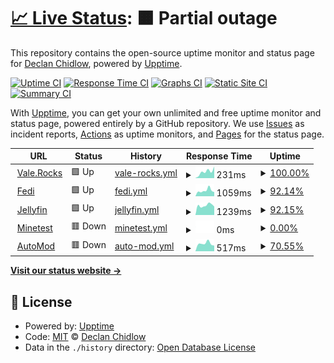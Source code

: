 # [📈 Live Status](https://status.vale.rocks): <!--live status--> **🟧 Partial outage**

This repository contains the open-source uptime monitor and status page for [Declan Chidlow](vale.rocks), powered by [Upptime](https://github.com/upptime/upptime).

[![Uptime CI](https://github.com/DeclanChidlow/status/workflows/Uptime%20CI/badge.svg)](https://github.com/DeclanChidlow/status/actions?query=workflow%3A%22Uptime+CI%22)
[![Response Time CI](https://github.com/DeclanChidlow/status/workflows/Response%20Time%20CI/badge.svg)](https://github.com/DeclanChidlow/status/actions?query=workflow%3A%22Response+Time+CI%22)
[![Graphs CI](https://github.com/DeclanChidlow/status/workflows/Graphs%20CI/badge.svg)](https://github.com/DeclanChidlow/status/actions?query=workflow%3A%22Graphs+CI%22)
[![Static Site CI](https://github.com/DeclanChidlow/status/workflows/Static%20Site%20CI/badge.svg)](https://github.com/DeclanChidlow/status/actions?query=workflow%3A%22Static+Site+CI%22)
[![Summary CI](https://github.com/DeclanChidlow/status/workflows/Summary%20CI/badge.svg)](https://github.com/DeclanChidlow/status/actions?query=workflow%3A%22Summary+CI%22)

With [Upptime](https://upptime.js.org), you can get your own unlimited and free uptime monitor and status page, powered entirely by a GitHub repository. We use [Issues](https://github.com/DeclanChidlow/status/issues) as incident reports, [Actions](https://github.com/DeclanChidlow/status/actions) as uptime monitors, and [Pages](https://status.vale.rocks) for the status page.

<!--start: status pages-->
<!-- This summary is generated by Upptime (https://github.com/upptime/upptime) -->
<!-- Do not edit this manually, your changes will be overwritten -->
<!-- prettier-ignore -->
| URL | Status | History | Response Time | Uptime |
| --- | ------ | ------- | ------------- | ------ |
| <img alt="" src="https://icons.duckduckgo.com/ip3/vale.rocks.ico" height="13"> [Vale.Rocks](https://vale.rocks) | 🟩 Up | [vale-rocks.yml](https://github.com/DeclanChidlow/status/commits/HEAD/history/vale-rocks.yml) | <details><summary><img alt="Response time graph" src="./graphs/vale-rocks/response-time-week.png" height="20"> 231ms</summary><br><a href="https://status.vale.rocks/history/vale-rocks"><img alt="Response time 213" src="https://img.shields.io/endpoint?url=https%3A%2F%2Fraw.githubusercontent.com%2FDeclanChidlow%2Fstatus%2FHEAD%2Fapi%2Fvale-rocks%2Fresponse-time.json"></a><br><a href="https://status.vale.rocks/history/vale-rocks"><img alt="24-hour response time 218" src="https://img.shields.io/endpoint?url=https%3A%2F%2Fraw.githubusercontent.com%2FDeclanChidlow%2Fstatus%2FHEAD%2Fapi%2Fvale-rocks%2Fresponse-time-day.json"></a><br><a href="https://status.vale.rocks/history/vale-rocks"><img alt="7-day response time 231" src="https://img.shields.io/endpoint?url=https%3A%2F%2Fraw.githubusercontent.com%2FDeclanChidlow%2Fstatus%2FHEAD%2Fapi%2Fvale-rocks%2Fresponse-time-week.json"></a><br><a href="https://status.vale.rocks/history/vale-rocks"><img alt="30-day response time 230" src="https://img.shields.io/endpoint?url=https%3A%2F%2Fraw.githubusercontent.com%2FDeclanChidlow%2Fstatus%2FHEAD%2Fapi%2Fvale-rocks%2Fresponse-time-month.json"></a><br><a href="https://status.vale.rocks/history/vale-rocks"><img alt="1-year response time 211" src="https://img.shields.io/endpoint?url=https%3A%2F%2Fraw.githubusercontent.com%2FDeclanChidlow%2Fstatus%2FHEAD%2Fapi%2Fvale-rocks%2Fresponse-time-year.json"></a></details> | <details><summary><a href="https://status.vale.rocks/history/vale-rocks">100.00%</a></summary><a href="https://status.vale.rocks/history/vale-rocks"><img alt="All-time uptime 99.98%" src="https://img.shields.io/endpoint?url=https%3A%2F%2Fraw.githubusercontent.com%2FDeclanChidlow%2Fstatus%2FHEAD%2Fapi%2Fvale-rocks%2Fuptime.json"></a><br><a href="https://status.vale.rocks/history/vale-rocks"><img alt="24-hour uptime 100.00%" src="https://img.shields.io/endpoint?url=https%3A%2F%2Fraw.githubusercontent.com%2FDeclanChidlow%2Fstatus%2FHEAD%2Fapi%2Fvale-rocks%2Fuptime-day.json"></a><br><a href="https://status.vale.rocks/history/vale-rocks"><img alt="7-day uptime 100.00%" src="https://img.shields.io/endpoint?url=https%3A%2F%2Fraw.githubusercontent.com%2FDeclanChidlow%2Fstatus%2FHEAD%2Fapi%2Fvale-rocks%2Fuptime-week.json"></a><br><a href="https://status.vale.rocks/history/vale-rocks"><img alt="30-day uptime 100.00%" src="https://img.shields.io/endpoint?url=https%3A%2F%2Fraw.githubusercontent.com%2FDeclanChidlow%2Fstatus%2FHEAD%2Fapi%2Fvale-rocks%2Fuptime-month.json"></a><br><a href="https://status.vale.rocks/history/vale-rocks"><img alt="1-year uptime 99.98%" src="https://img.shields.io/endpoint?url=https%3A%2F%2Fraw.githubusercontent.com%2FDeclanChidlow%2Fstatus%2FHEAD%2Fapi%2Fvale-rocks%2Fuptime-year.json"></a></details>
| <img alt="" src="https://icons.duckduckgo.com/ip3/fedi.vale.rocks.ico" height="13"> [Fedi](https://fedi.vale.rocks) | 🟩 Up | [fedi.yml](https://github.com/DeclanChidlow/status/commits/HEAD/history/fedi.yml) | <details><summary><img alt="Response time graph" src="./graphs/fedi/response-time-week.png" height="20"> 1059ms</summary><br><a href="https://status.vale.rocks/history/fedi"><img alt="Response time 1844" src="https://img.shields.io/endpoint?url=https%3A%2F%2Fraw.githubusercontent.com%2FDeclanChidlow%2Fstatus%2FHEAD%2Fapi%2Ffedi%2Fresponse-time.json"></a><br><a href="https://status.vale.rocks/history/fedi"><img alt="24-hour response time 831" src="https://img.shields.io/endpoint?url=https%3A%2F%2Fraw.githubusercontent.com%2FDeclanChidlow%2Fstatus%2FHEAD%2Fapi%2Ffedi%2Fresponse-time-day.json"></a><br><a href="https://status.vale.rocks/history/fedi"><img alt="7-day response time 1059" src="https://img.shields.io/endpoint?url=https%3A%2F%2Fraw.githubusercontent.com%2FDeclanChidlow%2Fstatus%2FHEAD%2Fapi%2Ffedi%2Fresponse-time-week.json"></a><br><a href="https://status.vale.rocks/history/fedi"><img alt="30-day response time 957" src="https://img.shields.io/endpoint?url=https%3A%2F%2Fraw.githubusercontent.com%2FDeclanChidlow%2Fstatus%2FHEAD%2Fapi%2Ffedi%2Fresponse-time-month.json"></a><br><a href="https://status.vale.rocks/history/fedi"><img alt="1-year response time 1844" src="https://img.shields.io/endpoint?url=https%3A%2F%2Fraw.githubusercontent.com%2FDeclanChidlow%2Fstatus%2FHEAD%2Fapi%2Ffedi%2Fresponse-time-year.json"></a></details> | <details><summary><a href="https://status.vale.rocks/history/fedi">92.14%</a></summary><a href="https://status.vale.rocks/history/fedi"><img alt="All-time uptime 88.47%" src="https://img.shields.io/endpoint?url=https%3A%2F%2Fraw.githubusercontent.com%2FDeclanChidlow%2Fstatus%2FHEAD%2Fapi%2Ffedi%2Fuptime.json"></a><br><a href="https://status.vale.rocks/history/fedi"><img alt="24-hour uptime 100.00%" src="https://img.shields.io/endpoint?url=https%3A%2F%2Fraw.githubusercontent.com%2FDeclanChidlow%2Fstatus%2FHEAD%2Fapi%2Ffedi%2Fuptime-day.json"></a><br><a href="https://status.vale.rocks/history/fedi"><img alt="7-day uptime 92.14%" src="https://img.shields.io/endpoint?url=https%3A%2F%2Fraw.githubusercontent.com%2FDeclanChidlow%2Fstatus%2FHEAD%2Fapi%2Ffedi%2Fuptime-week.json"></a><br><a href="https://status.vale.rocks/history/fedi"><img alt="30-day uptime 88.72%" src="https://img.shields.io/endpoint?url=https%3A%2F%2Fraw.githubusercontent.com%2FDeclanChidlow%2Fstatus%2FHEAD%2Fapi%2Ffedi%2Fuptime-month.json"></a><br><a href="https://status.vale.rocks/history/fedi"><img alt="1-year uptime 88.47%" src="https://img.shields.io/endpoint?url=https%3A%2F%2Fraw.githubusercontent.com%2FDeclanChidlow%2Fstatus%2FHEAD%2Fapi%2Ffedi%2Fuptime-year.json"></a></details>
| <img alt="" src="https://icons.duckduckgo.com/ip3/jellyfin.vale.rocks.ico" height="13"> [Jellyfin](https://jellyfin.vale.rocks) | 🟩 Up | [jellyfin.yml](https://github.com/DeclanChidlow/status/commits/HEAD/history/jellyfin.yml) | <details><summary><img alt="Response time graph" src="./graphs/jellyfin/response-time-week.png" height="20"> 1239ms</summary><br><a href="https://status.vale.rocks/history/jellyfin"><img alt="Response time 1331" src="https://img.shields.io/endpoint?url=https%3A%2F%2Fraw.githubusercontent.com%2FDeclanChidlow%2Fstatus%2FHEAD%2Fapi%2Fjellyfin%2Fresponse-time.json"></a><br><a href="https://status.vale.rocks/history/jellyfin"><img alt="24-hour response time 1462" src="https://img.shields.io/endpoint?url=https%3A%2F%2Fraw.githubusercontent.com%2FDeclanChidlow%2Fstatus%2FHEAD%2Fapi%2Fjellyfin%2Fresponse-time-day.json"></a><br><a href="https://status.vale.rocks/history/jellyfin"><img alt="7-day response time 1239" src="https://img.shields.io/endpoint?url=https%3A%2F%2Fraw.githubusercontent.com%2FDeclanChidlow%2Fstatus%2FHEAD%2Fapi%2Fjellyfin%2Fresponse-time-week.json"></a><br><a href="https://status.vale.rocks/history/jellyfin"><img alt="30-day response time 1570" src="https://img.shields.io/endpoint?url=https%3A%2F%2Fraw.githubusercontent.com%2FDeclanChidlow%2Fstatus%2FHEAD%2Fapi%2Fjellyfin%2Fresponse-time-month.json"></a><br><a href="https://status.vale.rocks/history/jellyfin"><img alt="1-year response time 1384" src="https://img.shields.io/endpoint?url=https%3A%2F%2Fraw.githubusercontent.com%2FDeclanChidlow%2Fstatus%2FHEAD%2Fapi%2Fjellyfin%2Fresponse-time-year.json"></a></details> | <details><summary><a href="https://status.vale.rocks/history/jellyfin">92.15%</a></summary><a href="https://status.vale.rocks/history/jellyfin"><img alt="All-time uptime 89.93%" src="https://img.shields.io/endpoint?url=https%3A%2F%2Fraw.githubusercontent.com%2FDeclanChidlow%2Fstatus%2FHEAD%2Fapi%2Fjellyfin%2Fuptime.json"></a><br><a href="https://status.vale.rocks/history/jellyfin"><img alt="24-hour uptime 100.00%" src="https://img.shields.io/endpoint?url=https%3A%2F%2Fraw.githubusercontent.com%2FDeclanChidlow%2Fstatus%2FHEAD%2Fapi%2Fjellyfin%2Fuptime-day.json"></a><br><a href="https://status.vale.rocks/history/jellyfin"><img alt="7-day uptime 92.15%" src="https://img.shields.io/endpoint?url=https%3A%2F%2Fraw.githubusercontent.com%2FDeclanChidlow%2Fstatus%2FHEAD%2Fapi%2Fjellyfin%2Fuptime-week.json"></a><br><a href="https://status.vale.rocks/history/jellyfin"><img alt="30-day uptime 89.16%" src="https://img.shields.io/endpoint?url=https%3A%2F%2Fraw.githubusercontent.com%2FDeclanChidlow%2Fstatus%2FHEAD%2Fapi%2Fjellyfin%2Fuptime-month.json"></a><br><a href="https://status.vale.rocks/history/jellyfin"><img alt="1-year uptime 88.95%" src="https://img.shields.io/endpoint?url=https%3A%2F%2Fraw.githubusercontent.com%2FDeclanChidlow%2Fstatus%2FHEAD%2Fapi%2Fjellyfin%2Fuptime-year.json"></a></details>
| <img alt="" src="https://icons.duckduckgo.com/ip3/minetest.vale.rocks.ico" height="13"> [Minetest](https://minetest.vale.rocks) | 🟥 Down | [minetest.yml](https://github.com/DeclanChidlow/status/commits/HEAD/history/minetest.yml) | <details><summary><img alt="Response time graph" src="./graphs/minetest/response-time-week.png" height="20"> 0ms</summary><br><a href="https://status.vale.rocks/history/minetest"><img alt="Response time 985" src="https://img.shields.io/endpoint?url=https%3A%2F%2Fraw.githubusercontent.com%2FDeclanChidlow%2Fstatus%2FHEAD%2Fapi%2Fminetest%2Fresponse-time.json"></a><br><a href="https://status.vale.rocks/history/minetest"><img alt="24-hour response time 0" src="https://img.shields.io/endpoint?url=https%3A%2F%2Fraw.githubusercontent.com%2FDeclanChidlow%2Fstatus%2FHEAD%2Fapi%2Fminetest%2Fresponse-time-day.json"></a><br><a href="https://status.vale.rocks/history/minetest"><img alt="7-day response time 0" src="https://img.shields.io/endpoint?url=https%3A%2F%2Fraw.githubusercontent.com%2FDeclanChidlow%2Fstatus%2FHEAD%2Fapi%2Fminetest%2Fresponse-time-week.json"></a><br><a href="https://status.vale.rocks/history/minetest"><img alt="30-day response time 841" src="https://img.shields.io/endpoint?url=https%3A%2F%2Fraw.githubusercontent.com%2FDeclanChidlow%2Fstatus%2FHEAD%2Fapi%2Fminetest%2Fresponse-time-month.json"></a><br><a href="https://status.vale.rocks/history/minetest"><img alt="1-year response time 1018" src="https://img.shields.io/endpoint?url=https%3A%2F%2Fraw.githubusercontent.com%2FDeclanChidlow%2Fstatus%2FHEAD%2Fapi%2Fminetest%2Fresponse-time-year.json"></a></details> | <details><summary><a href="https://status.vale.rocks/history/minetest">0.00%</a></summary><a href="https://status.vale.rocks/history/minetest"><img alt="All-time uptime 86.91%" src="https://img.shields.io/endpoint?url=https%3A%2F%2Fraw.githubusercontent.com%2FDeclanChidlow%2Fstatus%2FHEAD%2Fapi%2Fminetest%2Fuptime.json"></a><br><a href="https://status.vale.rocks/history/minetest"><img alt="24-hour uptime 0.00%" src="https://img.shields.io/endpoint?url=https%3A%2F%2Fraw.githubusercontent.com%2FDeclanChidlow%2Fstatus%2FHEAD%2Fapi%2Fminetest%2Fuptime-day.json"></a><br><a href="https://status.vale.rocks/history/minetest"><img alt="7-day uptime 0.00%" src="https://img.shields.io/endpoint?url=https%3A%2F%2Fraw.githubusercontent.com%2FDeclanChidlow%2Fstatus%2FHEAD%2Fapi%2Fminetest%2Fuptime-week.json"></a><br><a href="https://status.vale.rocks/history/minetest"><img alt="30-day uptime 28.43%" src="https://img.shields.io/endpoint?url=https%3A%2F%2Fraw.githubusercontent.com%2FDeclanChidlow%2Fstatus%2FHEAD%2Fapi%2Fminetest%2Fuptime-month.json"></a><br><a href="https://status.vale.rocks/history/minetest"><img alt="1-year uptime 85.43%" src="https://img.shields.io/endpoint?url=https%3A%2F%2Fraw.githubusercontent.com%2FDeclanChidlow%2Fstatus%2FHEAD%2Fapi%2Fminetest%2Fuptime-year.json"></a></details>
| <img alt="" src="https://icons.duckduckgo.com/ip3/automod.vale.rocks.ico" height="13"> [AutoMod](https://automod.vale.rocks/api) | 🟥 Down | [auto-mod.yml](https://github.com/DeclanChidlow/status/commits/HEAD/history/auto-mod.yml) | <details><summary><img alt="Response time graph" src="./graphs/auto-mod/response-time-week.png" height="20"> 517ms</summary><br><a href="https://status.vale.rocks/history/auto-mod"><img alt="Response time 455" src="https://img.shields.io/endpoint?url=https%3A%2F%2Fraw.githubusercontent.com%2FDeclanChidlow%2Fstatus%2FHEAD%2Fapi%2Fauto-mod%2Fresponse-time.json"></a><br><a href="https://status.vale.rocks/history/auto-mod"><img alt="24-hour response time 388" src="https://img.shields.io/endpoint?url=https%3A%2F%2Fraw.githubusercontent.com%2FDeclanChidlow%2Fstatus%2FHEAD%2Fapi%2Fauto-mod%2Fresponse-time-day.json"></a><br><a href="https://status.vale.rocks/history/auto-mod"><img alt="7-day response time 517" src="https://img.shields.io/endpoint?url=https%3A%2F%2Fraw.githubusercontent.com%2FDeclanChidlow%2Fstatus%2FHEAD%2Fapi%2Fauto-mod%2Fresponse-time-week.json"></a><br><a href="https://status.vale.rocks/history/auto-mod"><img alt="30-day response time 454" src="https://img.shields.io/endpoint?url=https%3A%2F%2Fraw.githubusercontent.com%2FDeclanChidlow%2Fstatus%2FHEAD%2Fapi%2Fauto-mod%2Fresponse-time-month.json"></a><br><a href="https://status.vale.rocks/history/auto-mod"><img alt="1-year response time 455" src="https://img.shields.io/endpoint?url=https%3A%2F%2Fraw.githubusercontent.com%2FDeclanChidlow%2Fstatus%2FHEAD%2Fapi%2Fauto-mod%2Fresponse-time-year.json"></a></details> | <details><summary><a href="https://status.vale.rocks/history/auto-mod">70.55%</a></summary><a href="https://status.vale.rocks/history/auto-mod"><img alt="All-time uptime 80.50%" src="https://img.shields.io/endpoint?url=https%3A%2F%2Fraw.githubusercontent.com%2FDeclanChidlow%2Fstatus%2FHEAD%2Fapi%2Fauto-mod%2Fuptime.json"></a><br><a href="https://status.vale.rocks/history/auto-mod"><img alt="24-hour uptime 0.00%" src="https://img.shields.io/endpoint?url=https%3A%2F%2Fraw.githubusercontent.com%2FDeclanChidlow%2Fstatus%2FHEAD%2Fapi%2Fauto-mod%2Fuptime-day.json"></a><br><a href="https://status.vale.rocks/history/auto-mod"><img alt="7-day uptime 70.55%" src="https://img.shields.io/endpoint?url=https%3A%2F%2Fraw.githubusercontent.com%2FDeclanChidlow%2Fstatus%2FHEAD%2Fapi%2Fauto-mod%2Fuptime-week.json"></a><br><a href="https://status.vale.rocks/history/auto-mod"><img alt="30-day uptime 93.22%" src="https://img.shields.io/endpoint?url=https%3A%2F%2Fraw.githubusercontent.com%2FDeclanChidlow%2Fstatus%2FHEAD%2Fapi%2Fauto-mod%2Fuptime-month.json"></a><br><a href="https://status.vale.rocks/history/auto-mod"><img alt="1-year uptime 80.50%" src="https://img.shields.io/endpoint?url=https%3A%2F%2Fraw.githubusercontent.com%2FDeclanChidlow%2Fstatus%2FHEAD%2Fapi%2Fauto-mod%2Fuptime-year.json"></a></details>

<!--end: status pages-->

[**Visit our status website →**](https://status.vale.rocks)

## 📄 License

- Powered by: [Upptime](https://github.com/upptime/upptime)
- Code: [MIT](./LICENSE) © [Declan Chidlow](vale.rocks)
- Data in the `./history` directory: [Open Database License](https://opendatacommons.org/licenses/odbl/1-0/)
